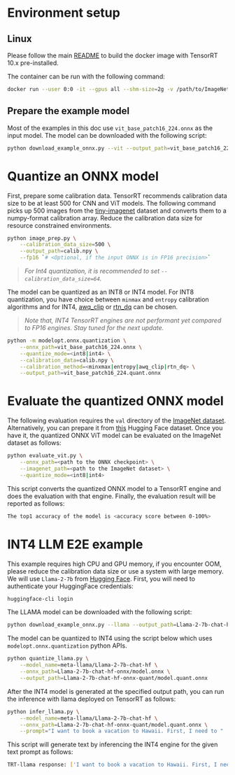 # Environment setup

## Linux

Please follow the main [README](../README.md#docker) to build the docker image with TensorRT 10.x pre-installed.

The container can be run with the following command:

```bash
docker run --user 0:0 -it --gpus all --shm-size=2g -v /path/to/ImageNet/dataset:/workspace/imagenet docker.io/library/modelopt_examples:latest
```

## Prepare the example model

Most of the examples in this doc use `vit_base_patch16_224.onnx` as the input model. The model can be downloaded with the following script:

```bash
python download_example_onnx.py --vit --output_path=vit_base_patch16_224.onnx
```

# Quantize an ONNX model

First, prepare some calibration data. TensorRT recommends calibration data size to be at least 500 for CNN and ViT models. The following command picks up 500 images from the [tiny-imagenet](https://huggingface.co/datasets/zh-plus/tiny-imagenet) dataset and converts them to a numpy-format calibration array. Reduce the calibration data size for resource constrained environments.

```bash
python image_prep.py \
    --calibration_data_size=500 \
    --output_path=calib.npy \
    --fp16 `# <Optional, if the input ONNX is in FP16 precision>`
```

> *For Int4 quantization, it is recommended to set `--calibration_data_size=64`.*

The model can be quantized as an INT8 or INT4 model. For INT8 quantization, you have choice between `minmax` and `entropy` calibration algorithms and for INT4, [awq_clip](https://arxiv.org/abs/2306.00978) or [rtn_dq](https://ar5iv.labs.arxiv.org/html/2301.12017) can be chosen.

> *Note that, INT4 TensorRT engines are not performant yet compared to FP16 engines. Stay tuned for the next update.*

```bash
python -m modelopt.onnx.quantization \
    --onnx_path=vit_base_patch16_224.onnx \
    --quantize_mode=<int8|int4> \
    --calibration_data=calib.npy \
    --calibration_method=<minxmax|entropy|awq_clip|rtn_dq> \
    --output_path=vit_base_patch16_224.quant.onnx
```

# Evaluate the quantized ONNX model

The following evaluation requires the `val` directory of the [ImageNet dataset](https://www.kaggle.com/c/imagenet-object-localization-challenge/data). Alternatively, you can prepare it from [this](https://huggingface.co/datasets/mrm8488/ImageNet1K-val) Hugging Face dataset. Once you have it, the quantized ONNX ViT model can be evaluated on the ImageNet dataset as follows:

```bash
python evaluate_vit.py \
    --onnx_path=<path to the ONNX checkpoint> \
    --imagenet_path=<path to the ImageNet dataset> \
    --quantize_mode=<int8|int4>
```

This script converts the quantized ONNX model to a TensorRT engine and does the evaluation with that engine. Finally, the evaluation result will be reported as follows:

```bash
The top1 accuracy of the model is <accuracy score between 0-100%>
```

# INT4 LLM E2E example

This example requires high CPU and GPU memory, if you encounter OOM, please reduce the calibration data size or use a system with large memory. We will use `Llama-2-7b` from [Hugging Face](https://huggingface.co/meta-llama/Llama-2-7b-chat-hf). First, you will need to authenticate your HuggingFace credentials:

```bash
huggingface-cli login
```

The LLAMA model can be downloaded with the following script:

```bash
python download_example_onnx.py --llama --output_path=Llama-2-7b-chat-hf-onnx/model.onnx
```

The model can be quantized to INT4 using the script below which uses `modelopt.onnx.quantization` python APIs.

```bash
python quantize_llama.py \
    --model_name=meta-llama/Llama-2-7b-chat-hf \
    --onnx_path=Llama-2-7b-chat-hf-onnx/model.onnx \
    --output_path=Llama-2-7b-chat-hf-onnx-quant/model.quant.onnx
```

After the INT4 model is generated at the specified output path, you can run the inference with llama deployed on TensorRT as follows:

```bash
python infer_llama.py \
    --model_name=meta-llama/Llama-2-7b-chat-hf \
    --onnx_path=Llama-2-7b-chat-hf-onnx-quant/model.quant.onnx \
    --prompt="I want to book a vacation to Hawaii. First, I need to "
```

This script will generate text by inferencing the INT4 engine for the given text prompt as follows:

```bash
TRT-llama response: ['I want to book a vacation to Hawaii. First, I need to 1.\nI want to book a vacation to Hawaii. First, I need to']
```
